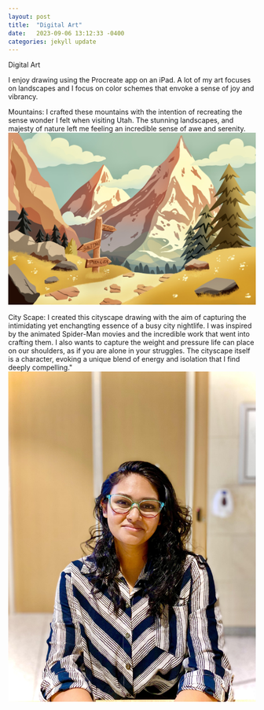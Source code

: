 ```yaml
---
layout: post
title:  "Digital Art"
date:   2023-09-06 13:12:33 -0400
categories: jekyll update
---
```

Digital Art


I enjoy drawing using the Procreate app on an iPad. A lot of my art focuses
on landscapes and I focus on color schemes that envoke a sense of joy and
vibrancy. 


Mountains: I crafted these mountains with the intention of recreating the
sense wonder I felt when visiting Utah. The stunning 
landscapes, and majesty of nature left me feeling an incredible sense 
of awe and serenity.
![drawing of mountains](/assets/images/mountains.JPG)


City Scape: 
I created this cityscape drawing with the aim 
of capturing the intimidating yet enchangting essence of a busy 
city nightlife. I was inspired by the animated Spider-Man movies and 
the incredible work that went into crafting them. 
I also wants to capture the weight and pressure life can place on our
shoulders, as if you are alone in your struggles. 
The cityscape itself is a character, evoking a unique blend of energy and 
isolation that I find deeply compelling."
![drawing of cityscape](/assets/images/ProfilePic.jpg)

